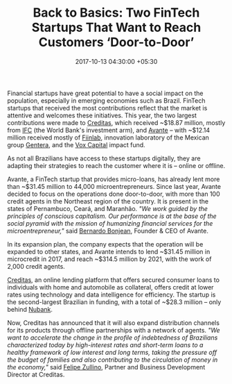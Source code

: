 ﻿---
title: 'Back to Basics: Two FinTech Startups That Want to Reach Customers ‘Door-to-Door’'
date: 2017-10-13 04:30:00 +05:30
tags:
- Asia
- Avante
- Creditas
- Europe
- Fiinlab
- Gentera
- insights
- US
Person: Mariana Rodrigues
category:
- Fintech
- Insights
Markets:
- Asia
- Avante
- Creditas
- Europe
- Fiinlab
- Gentera
- insights
- US
type: post
status: publish
layout: post
---

<p>Financial startups have great potential to have a social impact on the population, especially in emerging economies such as Brazil. FinTech startups that received the most contributions reflect that the market is attentive and welcomes these initiatives. This year, the two largest contributions were made to <a href="https://www.creditas.com.br/">Creditas</a>, which received ~$18.87 million, mostly from <a href="http://www.ifc.org/">IFC</a> (the World Bank's investment arm), and <a href="http://www.avante.com.vc/">Avante</a> – with ~$12.14 million received mostly of <a href="http://fiinlab.com/">Fiinlab</a>, innovation laboratory of the Mexican group <a href="https://www.gentera.com.mx/">Gentera</a>, and the <a href="http://www.voxcapital.com.br/english/">Vox Capital</a> impact fund.</p>
<p>As not all Brazilians have access to these startups digitally, they are adapting their strategies to reach the customer where it is – online or offline.</p>
<p>Avante, a FinTech startup that provides micro-loans, has already lent more than ~$31.45 million to 44,000 microentrepreneurs. Since last year, Avante decided to focus on the operations done door-to-door, with more than 100 credit agents in the Northeast region of the country. It is present in the states of Pernambuco, Ceará, and Maranhão. <i>"We work guided by the principles of conscious capitalism. Our performance is at the base of the social pyramid with the mission of humanizing financial services for the microentrepreneur," </i>said <a href="https://www.linkedin.com/in/bernardo-bonjean-b751a830/">Bernardo Bonjean</a>, Founder &amp; CEO of Avante.</p>
<p>In its expansion plan, the company expects that the operation will be expanded to other states, and Avante intends to lend ~$31.45 million in microcredit in 2017, and reach ~$314.5 million by 2021, with the work of 2,000 credit agents.</p>
<p><a href="https://www.creditas.com.br/">Creditas</a>, an online lending platform that offers secured consumer loans to individuals with home and automobile as collateral, offers credit at lower rates using technology and data intelligence for efficiency. The startup is the second-largest Brazilian in funding, with a total of ~$28.3 million – only behind <a href="https://www.nubank.com.br/">Nubank</a>.</p>
<p>Now, Creditas has announced that it will also expand distribution channels for its products through offline partnerships with a network of agents. <i>"We want to accelerate the change in the profile of indebtedness of Brazilians characterized today by high-interest rates and short-term loans to a healthy framework of low interest and long terms, taking the pressure off the budget of families and also contributing to the circulation of money in the economy," </i>said <a href="https://www.linkedin.com/in/felipe-zullino/">Felipe Zullino</a>, Partner and Business Development Director at Creditas.</p>
